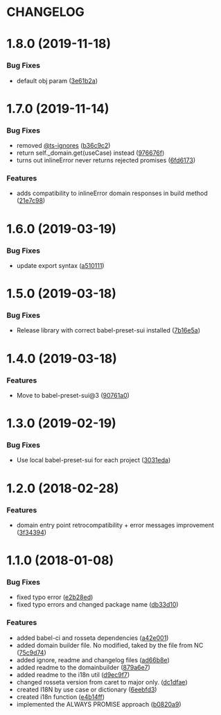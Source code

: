 # CHANGELOG

# 1.8.0 (2019-11-18)


### Bug Fixes

* default obj param ([3e61b2a](https://github.com/SUI-Components/sui/commit/3e61b2a3d8d6fde4b32865e7ad3a192aeb80fa75))



# 1.7.0 (2019-11-14)


### Bug Fixes

* removed [@ts-ignores](https://github.com/ts-ignores) ([b36c9c2](https://github.com/SUI-Components/sui/commit/b36c9c22356e7dc3b9dfd94ead795a50b51128dc))
* return self._domain.get(useCase) instead ([976676f](https://github.com/SUI-Components/sui/commit/976676f87af7f7499ea0a3ac8624c91ee850dc42))
* turns out inlineError never returns rejected promises ([6fd6173](https://github.com/SUI-Components/sui/commit/6fd6173b065b2c1b2b13f07970b2420181d5e1b1))


### Features

* adds compatibility to inlineError domain responses in build method ([21e7c98](https://github.com/SUI-Components/sui/commit/21e7c983bf4c646523ed11be99dec3856ebee87d))



# 1.6.0 (2019-03-19)


### Bug Fixes

* update export syntax ([a510111](https://github.com/SUI-Components/sui/commit/a5101119024dae44fb8528ad954e7d0742cd1f03))



# 1.5.0 (2019-03-18)


### Bug Fixes

* Release library with correct babel-preset-sui installed ([7b16e5a](https://github.com/SUI-Components/sui/commit/7b16e5a8975f9dcd78a0b797ab60bfb266711068))



# 1.4.0 (2019-03-18)


### Features

* Move to babel-preset-sui@3 ([90761a0](https://github.com/SUI-Components/sui/commit/90761a0e2bc1f5115b938407eb3549b6415b3e45))



# 1.3.0 (2019-02-19)


### Bug Fixes

* Use local babel-preset-sui for each project ([3031eda](https://github.com/SUI-Components/sui/commit/3031eda80496d7f65d3317d45a0671d4a045efd2))



# 1.2.0 (2018-02-28)


### Features

* domain entry point retrocompatibility + error messages improvement ([3f34394](https://github.com/SUI-Components/sui/commit/3f34394a03e1bb33724bfc47d46f121988cf3329))



# 1.1.0 (2018-01-08)


### Bug Fixes

* fixed typo error ([e2b28ed](https://github.com/SUI-Components/sui/commit/e2b28edd36f16d0e228da0dc1575d42f269f0fc5))
* fixed typo errors and changed package name ([db33d10](https://github.com/SUI-Components/sui/commit/db33d1043cd666aba6361ef8162643647f2e4f6f))


### Features

* added babel-ci and rosseta dependencies ([a42e001](https://github.com/SUI-Components/sui/commit/a42e0010303f2f4ab5d2ed46fd8875ebde3100c2))
* added domain builder file. No modified, taked by the file from NC ([75c9d74](https://github.com/SUI-Components/sui/commit/75c9d74fd5b175cfe845fdb0c45b08bfedef4f1d))
* added ignore, readme and changelog files ([ad66b8e](https://github.com/SUI-Components/sui/commit/ad66b8efee86d34aa1e2d744f83cbd7f12a375a6))
* added readme to the domainbuilder ([879a6e7](https://github.com/SUI-Components/sui/commit/879a6e7b10d22a7f17cdbfd45033cbc61f0e87f7))
* added readme to the i18n util ([d9ec9f7](https://github.com/SUI-Components/sui/commit/d9ec9f720c650fa0d9fefe04f674b3cfc1b6cac3))
* changed rosseta version from caret to major only. ([dc1dfae](https://github.com/SUI-Components/sui/commit/dc1dfaefef0496cfed3b42f2badeaf9d9e472d47))
* created I18N by use case or dictionary ([6eebfd3](https://github.com/SUI-Components/sui/commit/6eebfd3b259795c975ec7c35171d63def8cd6298))
* created i18n function ([e4b14ff](https://github.com/SUI-Components/sui/commit/e4b14ff7b7b34008fd66b548e3b3262723e0dcf1))
* implemented the ALWAYS PROMISE approach ([b0820a9](https://github.com/SUI-Components/sui/commit/b0820a9e05b68fecea64688482f14b20ea89e838))



